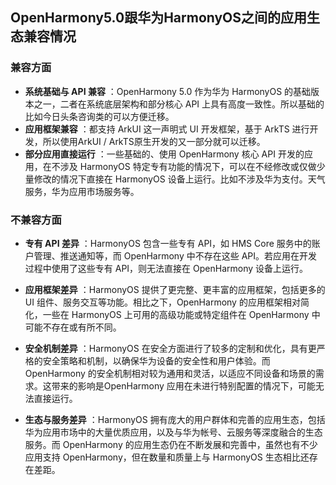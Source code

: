 





## OpenHarmony5.0跟华为HarmonyOS之间的应用生态兼容情况



### 兼容方面

  * **系统基础与 API 兼容** ：OpenHarmony 5.0 作为华为 HarmonyOS 的基础版本之一，二者在系统底层架构和部分核心 API 上具有高度一致性。所以基础的比如今日头条咨询类的可以方便迁移。
  * **应用框架兼容** ：都支持 ArkUI 这一声明式 UI 开发框架，基于 ArkTS 进行开发，所以使用ArkUI / ArkTS原生开发的又一部分就可以迁移。
  * **部分应用直接运行** ：一些基础的、使用 OpenHarmony 核心 API 开发的应用，在不涉及 HarmonyOS 特定专有功能的情况下，可以在不经修改或仅做少量修改的情况下直接在 HarmonyOS 设备上运行。比如不涉及华为支付。天气服务，华为应用市场服务等。

### 不兼容方面

  * **专有 API 差异** ：HarmonyOS 包含一些专有 API，如 HMS Core 服务中的账户管理、推送通知等，而 OpenHarmony 中不存在这些 API。若应用在开发过程中使用了这些专有 API，则无法直接在 OpenHarmony 设备上运行。

  * **应用框架差异** ：HarmonyOS 提供了更完整、更丰富的应用框架，包括更多的 UI 组件、服务交互等功能。相比之下，OpenHarmony 的应用框架相对简化，一些在 HarmonyOS 上可用的高级功能或特定组件在 OpenHarmony 中可能不存在或有所不同。

  * **安全机制差异** ：HarmonyOS 在安全方面进行了较多的定制和优化，具有更严格的安全策略和机制，以确保华为设备的安全性和用户体验。而 OpenHarmony 的安全机制相对较为通用和灵活，以适应不同设备和场景的需求。这带来的影响是OpenHarmony 应用在未进行特别配置的情况下，可能无法直接运行。

  * **生态与服务差异** ：HarmonyOS 拥有庞大的用户群体和完善的应用生态，包括华为应用市场中的大量优质应用，以及与华为帐号、云服务等深度融合的生态服务。而 OpenHarmony 的应用生态仍在不断发展和完善中，虽然也有不少应用支持 OpenHarmony，但在数量和质量上与 HarmonyOS 生态相比还存在差距。

    

